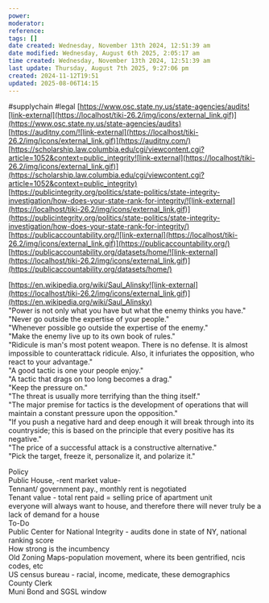 ```yaml
---
power: 
moderator: 
reference: 
tags: []
date created: Wednesday, November 13th 2024, 12:51:39 am
date modified: Wednesday, August 6th 2025, 2:05:17 am
time created: Wednesday, November 13th 2024, 12:51:39 am
last update: Thursday, August 7th 2025, 9:27:06 pm
created: 2024-11-12T19:51
updated: 2025-08-06T14:15
---
```

#supplychain #legal 
[https://www.osc.state.ny.us/state-agencies/audits![link-external](https://localhost/tiki-26.2/img/icons/external_link.gif)](https://www.osc.state.ny.us/state-agencies/audits)  
[https://auditny.com/![link-external](https://localhost/tiki-26.2/img/icons/external_link.gif)](https://auditny.com/)  
[https://scholarship.law.columbia.edu/cgi/viewcontent.cgi?article=1052&context=public_integrity![link-external](https://localhost/tiki-26.2/img/icons/external_link.gif)](https://scholarship.law.columbia.edu/cgi/viewcontent.cgi?article=1052&context=public_integrity)  
[https://publicintegrity.org/politics/state-politics/state-integrity-investigation/how-does-your-state-rank-for-integrity/![link-external](https://localhost/tiki-26.2/img/icons/external_link.gif)](https://publicintegrity.org/politics/state-politics/state-integrity-investigation/how-does-your-state-rank-for-integrity/)  
[https://publicaccountability.org/![link-external](https://localhost/tiki-26.2/img/icons/external_link.gif)](https://publicaccountability.org/)  
[https://publicaccountability.org/datasets/home/![link-external](https://localhost/tiki-26.2/img/icons/external_link.gif)](https://publicaccountability.org/datasets/home/)

[https://en.wikipedia.org/wiki/Saul_Alinsky![link-external](https://localhost/tiki-26.2/img/icons/external_link.gif)](https://en.wikipedia.org/wiki/Saul_Alinsky)  
"Power is not only what you have but what the enemy thinks you have."  
"Never go outside the expertise of your people."  
"Whenever possible go outside the expertise of the enemy."  
"Make the enemy live up to its own book of rules."  
"Ridicule is man's most potent weapon. There is no defense. It is almost impossible to counterattack ridicule. Also, it infuriates the opposition, who react to your advantage."  
"A good tactic is one your people enjoy."  
"A tactic that drags on too long becomes a drag."  
"Keep the pressure on."  
"The threat is usually more terrifying than the thing itself."  
"The major premise for tactics is the development of operations that will maintain a constant pressure upon the opposition."  
"If you push a negative hard and deep enough it will break through into its countryside; this is based on the principle that every positive has its negative."  
"The price of a successful attack is a constructive alternative."  
"Pick the target, freeze it, personalize it, and polarize it."

Policy  
Public House, -rent market value-  
Tennant/ government pay., monthly rent is negotiated  
Tenant value - total rent paid = selling price of apartment unit  
everyone will always want to house, and therefore there will never truly be a lack of demand for a house  
To-Do  
Public Center for National Integrity - audits done in state of NY, national ranking score  
How strong is the incumbency  
Old Zoning Maps-population movement, where its been gentrified, ncis codes, etc  
US census bureau - racial, income, medicate, these demographics  
County Clerk  
Muni Bond and SGSL window